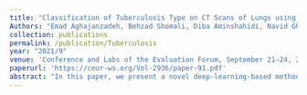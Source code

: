 ```yaml
---
title: "Classification of Tuberculosis Type on CT Scans of Lungs using a fusion of 2D and 3D Deep Convolutional Neural Networks."
Authors: "Emad Aghajanzadeh, Behzad Shomali, Diba Aminshahidi, Navid Ghassemi"
collection: publications
permalink: /publication/Tuberculosis
year: "2021/9"
venue: 'Conference and Labs of the Evaluation Forum, September 21–24, 2021, Bucharest, Romania'
paperurl: 'https://ceur-ws.org/Vol-2936/paper-91.pdf'
abstract: "In this paper, we present a novel deep-learning-based method to deal with volumetric data like CT scans. The method ensembles a 2-dimensional convolutional neural network (2D-CNN) with a 3D-CNN followed by a recurrent neural network (RNN). We used this approach and its constituent to solve the task of categorizing tuberculosis type in the context of ImageCLEF 2021. Our best run ranked 4th based on the Kappa metric by reaching a value of 0.181 and 3rd based on the accuracy of 0.404. Also, it is worthy of mentioning that our obtained results were very similar to that of the third team with a Kappa of 0.190; and we had a big gap with the fifth team with a Kappa of 0.140."
---
```


